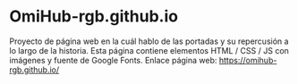# OmiHub-rgb.github.io
Proyecto de página web en la cuál hablo de las portadas y su repercusión a lo largo de la historia. Esta página contiene elementos HTML / CSS / JS con imágenes y fuente de Google Fonts.
Enlace página web:
https://omihub-rgb.github.io/
